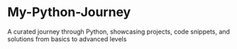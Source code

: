 # My-Python-Journey
A curated journey through Python, showcasing projects, code snippets, and solutions from basics to advanced levels

